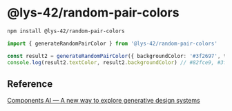 # @lys-42/random-pair-colors

```sh
npm install @lys-42/random-pair-colors
```

```typescript
import { generateRandomPairColor } from '@lys-42/random-pair-colors'

const result2 = generateRandomPairColor({ backgroundColor: '#3f2697', threshold: 70 })
console.log(result2.textColor, result2.backgroundColor) // #82fce9, #3f2697
```

## Reference

[Components AI — A new way to explore generative design systems](https://components.ai/notes/computational-theming)